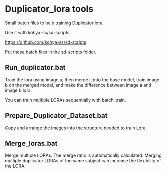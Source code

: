 # Duplicator_lora tools

Small batch files to help training Duplicator lora.

Use it with kohya-ss/sd-scripts. 

https://github.com/kohya-ss/sd-scripts

Put these batch files in the sd-scripts folder. 

## Run_duplicator.bat

Train the lora using image a, then merge it into the base model, train image b on the merged model, and make the difference between image a and image b lora.

You can train multiple LORAs sequentially with batch_train. 

## Prepare_Duplicator_Dataset.bat

Copy and arrange the images into the structure needed to train Lora. 

## Merge_loras.bat

Merge multiple LORAs. The merge ratio is automatically calculated. Merging multiple duplicator LORAs of the same subject can increase the flexibility of the LORA. 
